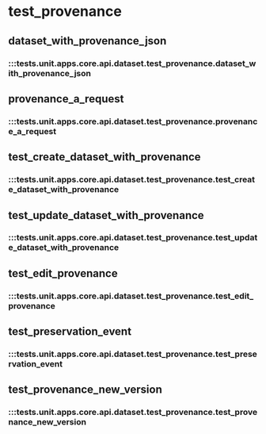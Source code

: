 # test_provenance

## dataset_with_provenance_json

### :::tests.unit.apps.core.api.dataset.test_provenance.dataset_with_provenance_json

## provenance_a_request

### :::tests.unit.apps.core.api.dataset.test_provenance.provenance_a_request

## test_create_dataset_with_provenance

### :::tests.unit.apps.core.api.dataset.test_provenance.test_create_dataset_with_provenance

## test_update_dataset_with_provenance

### :::tests.unit.apps.core.api.dataset.test_provenance.test_update_dataset_with_provenance

## test_edit_provenance

### :::tests.unit.apps.core.api.dataset.test_provenance.test_edit_provenance

## test_preservation_event

### :::tests.unit.apps.core.api.dataset.test_provenance.test_preservation_event

## test_provenance_new_version

### :::tests.unit.apps.core.api.dataset.test_provenance.test_provenance_new_version

